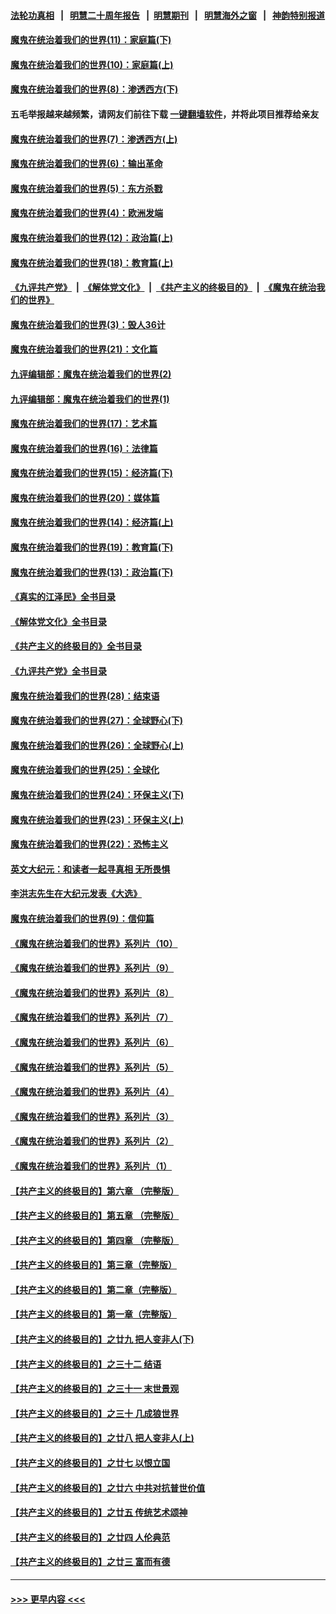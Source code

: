 #### [法轮功真相](https://github.com/gfw-breaker/truth/blob/master/README.md?t=0) &nbsp;&nbsp;|&nbsp;&nbsp; [明慧二十周年报告](https://github.com/gfw-breaker/mh-reports/blob/master/README.md?t=0) &nbsp;&nbsp;|&nbsp;&nbsp;[明慧期刊](https://github.com/gfw-breaker/mh-qikan) &nbsp;&nbsp;|&nbsp;&nbsp; [明慧海外之窗](https://github.com/gfw-breaker/mh-news/blob/master/README.md?t=0) &nbsp;&nbsp;|&nbsp;&nbsp; [神韵特别报道](https://github.com/gfw-breaker/mh-news/blob/master/shenyun.md?t=0)
#### [魔鬼在统治着我们的世界(11)：家庭篇(下)](../pages/nsc422/n10440961.md?t=11241050) 
#### [魔鬼在统治着我们的世界(10)：家庭篇(上)](../pages/nsc422/n10435448.md?t=11241050) 
#### [魔鬼在统治着我们的世界(8)：渗透西方(下)](../pages/nsc422/n10429603.md?t=11241050) 
#### 五毛举报越来越频繁，请网友们前往下载 [一键翻墙软件](https://github.com/gfw-breaker/ssr-accounts)，并将此项目推荐给亲友
#### [魔鬼在统治着我们的世界(7)：渗透西方(上)](../pages/nsc422/n10426013.md?t=11241050) 
#### [魔鬼在统治着我们的世界(6)：输出革命](../pages/nsc422/n10421536.md?t=11241050) 
#### [魔鬼在统治着我们的世界(5)：东方杀戮](../pages/nsc422/n10417707.md?t=11241050) 
#### [魔鬼在统治着我们的世界(4)：欧洲发端](../pages/nsc422/n10414890.md?t=11241050) 
#### [魔鬼在统治着我们的世界(12)：政治篇(上)](../pages/nsc422/n10444576.md?t=11241050) 
#### [魔鬼在统治着我们的世界(18)：教育篇(上)](../pages/nsc422/n10526970.md?t=11241050) 
#### [《九评共产党》](https://github.com/begood0513/9ping.md/blob/master/README.md) &nbsp;|&nbsp; [《解体党文化》](../../../../jtdwh.md/blob/master/README.md)  &nbsp;|&nbsp; [《共产主义的终极目的》](../../../../gczydzjmd.md/blob/master/README.md) &nbsp;|&nbsp; [《魔鬼在统治我们的世界》](../../../../mgztzwmdsj.md/blob/master/README.md) 
#### [魔鬼在统治着我们的世界(3)：毁人36计](../pages/nsc422/n10411583.md?t=11241050) 
#### [魔鬼在统治着我们的世界(21)：文化篇](../pages/nsc422/n10597706.md?t=11241050) 
#### [九评编辑部：魔鬼在统治着我们的世界(2)](../pages/nsc422/n10410036.md?t=11241050) 
#### [九评编辑部：魔鬼在统治着我们的世界(1)](../pages/nsc422/n10406825.md?t=11241050) 
#### [魔鬼在统治着我们的世界(17)：艺术篇](../pages/nsc422/n10499093.md?t=11241050) 
#### [魔鬼在统治着我们的世界(16)：法律篇](../pages/nsc422/n10485969.md?t=11241050) 
#### [魔鬼在统治着我们的世界(15)：经济篇(下)](../pages/nsc422/n10469975.md?t=11241050) 
#### [魔鬼在统治着我们的世界(20)：媒体篇](../pages/nsc422/n10586579.md?t=11241050) 
#### [魔鬼在统治着我们的世界(14)：经济篇(上)](../pages/nsc422/n10457370.md?t=11241050) 
#### [魔鬼在统治着我们的世界(19)：教育篇(下)](../pages/nsc422/n10564808.md?t=11241050) 
#### [魔鬼在统治着我们的世界(13)：政治篇(下)](../pages/nsc422/n10448270.md?t=11241050) 
#### [《真实的江泽民》全书目录](../pages/nsc422/n13721399.md?t=11241050) 
#### [《解体党文化》全书目录](../pages/nsc422/n13721157.md?t=11241050) 
#### [《共产主义的终极目的》全书目录](../pages/nsc422/n13721048.md?t=11241050) 
#### [《九评共产党》全书目录](../pages/nsc422/n13708085.md?t=11241050) 
#### [魔鬼在统治着我们的世界(28)：结束语](../pages/nsc422/n10936246.md?t=11241050) 
#### [魔鬼在统治着我们的世界(27)：全球野心(下)](../pages/nsc422/n10928319.md?t=11241050) 
#### [魔鬼在统治着我们的世界(26)：全球野心(上)](../pages/nsc422/n10900318.md?t=11241050) 
#### [魔鬼在统治着我们的世界(25)：全球化](../pages/nsc422/n10788205.md?t=11241050) 
#### [魔鬼在统治着我们的世界(24)：环保主义(下)](../pages/nsc422/n10695307.md?t=11241050) 
#### [魔鬼在统治着我们的世界(23)：环保主义(上)](../pages/nsc422/n10688613.md?t=11241050) 
#### [魔鬼在统治着我们的世界(22)：恐怖主义](../pages/nsc422/n10614727.md?t=11241050) 
#### [英文大纪元：和读者一起寻真相 无所畏惧](../pages/nsc422/n12542027.md?t=11241050) 
#### [李洪志先生在大纪元发表《大选》](../pages/nsc422/n12534746.md?t=11241050) 
#### [魔鬼在统治着我们的世界(9)：信仰篇](../pages/nsc422/n10432159.md?t=11241050) 
#### [《魔鬼在统治着我们的世界》系列片（10）](../pages/nsc422/n12292670.md?t=11241050) 
#### [《魔鬼在统治着我们的世界》系列片（9）](../pages/nsc422/n12290859.md?t=11241050) 
#### [《魔鬼在统治着我们的世界》系列片（8）](../pages/nsc422/n12287445.md?t=11241050) 
#### [《魔鬼在统治着我们的世界》系列片（7）](../pages/nsc422/n12283425.md?t=11241050) 
#### [《魔鬼在统治着我们的世界》系列片（6）](../pages/nsc422/n12282314.md?t=11241050) 
#### [《魔鬼在统治着我们的世界》系列片（5）](../pages/nsc422/n12281419.md?t=11241050) 
#### [《魔鬼在统治着我们的世界》系列片（4）](../pages/nsc422/n12274024.md?t=11241050) 
#### [《魔鬼在统治着我们的世界》系列片（3）](../pages/nsc422/n12271322.md?t=11241050) 
#### [《魔鬼在统治着我们的世界》系列片（2）](../pages/nsc422/n12269049.md?t=11241050) 
#### [《魔鬼在统治着我们的世界》系列片（1）](../pages/nsc422/n12267575.md?t=11241050) 
#### [【共产主义的终极目的】第六章 （完整版）](../pages/nsc422/n11428913.md?t=11241050) 
#### [【共产主义的终极目的】第五章 （完整版）](../pages/nsc422/n11428912.md?t=11241050) 
#### [【共产主义的终极目的】第四章 （完整版）](../pages/nsc422/n11428907.md?t=11241050) 
#### [【共产主义的终极目的】第三章（完整版）](../pages/nsc422/n11428848.md?t=11241050) 
#### [【共产主义的终极目的】第二章（完整版）](../pages/nsc422/n11428831.md?t=11241050) 
#### [【共产主义的终极目的】第一章（完整版）](../pages/nsc422/n11417651.md?t=11241050) 
#### [【共产主义的终极目的】之廿九 把人变非人(下)](../pages/nsc422/n11344140.md?t=11241050) 
#### [【共产主义的终极目的】之三十二 结语](../pages/nsc422/n11360535.md?t=11241050) 
#### [【共产主义的终极目的】之三十一 末世景观](../pages/nsc422/n11351129.md?t=11241050) 
#### [【共产主义的终极目的】之三十 几成狼世界](../pages/nsc422/n11348280.md?t=11241050) 
#### [【共产主义的终极目的】之廿八 把人变非人(上)](../pages/nsc422/n11340492.md?t=11241050) 
#### [【共产主义的终极目的】之廿七 以恨立国](../pages/nsc422/n11336944.md?t=11241050) 
#### [【共产主义的终极目的】之廿六 中共对抗普世价值](../pages/nsc422/n11324785.md?t=11241050) 
#### [【共产主义的终极目的】之廿五 传统艺术颂神](../pages/nsc422/n11296396.md?t=11241050) 
#### [【共产主义的终极目的】之廿四 人伦典范](../pages/nsc422/n11296397.md?t=11241050) 
#### [【共产主义的终极目的】之廿三 富而有德](../pages/nsc422/n11283598.md?t=11241050) 

----
#### [ >>> 更早内容 <<< ](../indexes/nsc422-earlier.md)
